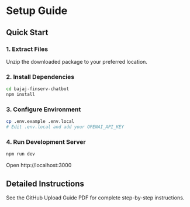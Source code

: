 # Setup Guide

## Quick Start

### 1. Extract Files
Unzip the downloaded package to your preferred location.

### 2. Install Dependencies
```bash
cd bajaj-finserv-chatbot
npm install
```

### 3. Configure Environment
```bash
cp .env.example .env.local
# Edit .env.local and add your OPENAI_API_KEY
```

### 4. Run Development Server
```bash
npm run dev
```

Open http://localhost:3000

## Detailed Instructions

See the GitHub Upload Guide PDF for complete step-by-step instructions.
